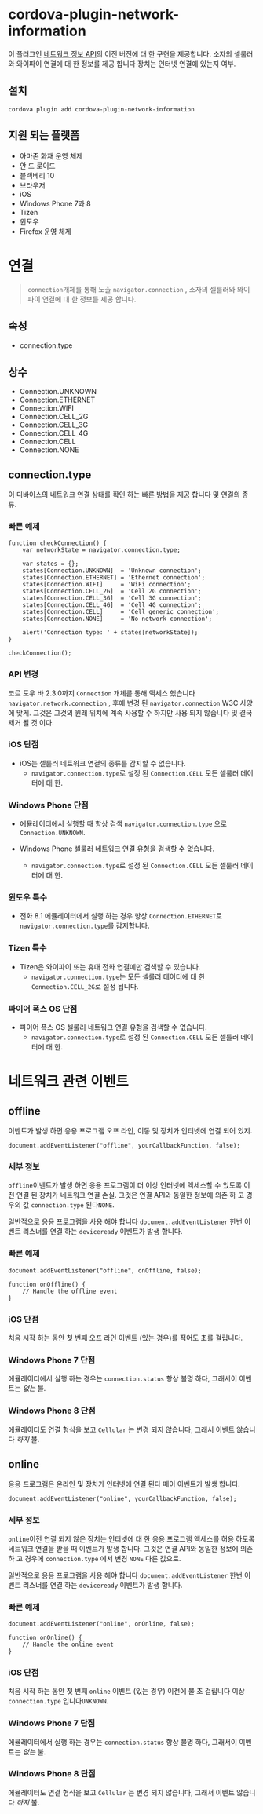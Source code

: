 <!---
    Licensed to the Apache Software Foundation (ASF) under one
    or more contributor license agreements.  See the NOTICE file
    distributed with this work for additional information
    regarding copyright ownership.  The ASF licenses this file
    to you under the Apache License, Version 2.0 (the
    "License"); you may not use this file except in compliance
    with the License.  You may obtain a copy of the License at

      http://www.apache.org/licenses/LICENSE-2.0

    Unless required by applicable law or agreed to in writing,
    software distributed under the License is distributed on an
    "AS IS" BASIS, WITHOUT WARRANTIES OR CONDITIONS OF ANY
    KIND, either express or implied.  See the License for the
    specific language governing permissions and limitations
    under the License.
-->

# cordova-plugin-network-information

이 플러그인 [네트워크 정보 API][1]의 이전 버전에 대 한 구현을 제공합니다. 소자의 셀룰러와 와이파이 연결에 대 한 정보를 제공 합니다 장치는 인터넷 연결에 있는지 여부.

 [1]: http://www.w3.org/TR/2011/WD-netinfo-api-20110607/

## 설치

    cordova plugin add cordova-plugin-network-information
    

## 지원 되는 플랫폼

*   아마존 화재 운영 체제
*   안 드 로이드
*   블랙베리 10
*   브라우저
*   iOS
*   Windows Phone 7과 8
*   Tizen
*   윈도우
*   Firefox 운영 체제

# 연결

> `connection`개체를 통해 노출 `navigator.connection` , 소자의 셀룰러와 와이파이 연결에 대 한 정보를 제공 합니다.

## 속성

*   connection.type

## 상수

*   Connection.UNKNOWN
*   Connection.ETHERNET
*   Connection.WIFI
*   Connection.CELL_2G
*   Connection.CELL_3G
*   Connection.CELL_4G
*   Connection.CELL
*   Connection.NONE

## connection.type

이 디바이스의 네트워크 연결 상태를 확인 하는 빠른 방법을 제공 합니다 및 연결의 종류.

### 빠른 예제

    function checkConnection() {
        var networkState = navigator.connection.type;
    
        var states = {};
        states[Connection.UNKNOWN]  = 'Unknown connection';
        states[Connection.ETHERNET] = 'Ethernet connection';
        states[Connection.WIFI]     = 'WiFi connection';
        states[Connection.CELL_2G]  = 'Cell 2G connection';
        states[Connection.CELL_3G]  = 'Cell 3G connection';
        states[Connection.CELL_4G]  = 'Cell 4G connection';
        states[Connection.CELL]     = 'Cell generic connection';
        states[Connection.NONE]     = 'No network connection';
    
        alert('Connection type: ' + states[networkState]);
    }
    
    checkConnection();
    

### API 변경

코르 도우 바 2.3.0까지 `Connection` 개체를 통해 액세스 했습니다 `navigator.network.connection` , 후에 변경 된 `navigator.connection` W3C 사양에 맞게. 그것은 그것의 원래 위치에 계속 사용할 수 하지만 사용 되지 않습니다 및 결국 제거 될 것 이다.

### iOS 단점

*   iOS는 셀룰러 네트워크 연결의 종류를 감지할 수 없습니다. 
    *   `navigator.connection.type`로 설정 된 `Connection.CELL` 모든 셀룰러 데이터에 대 한.

### Windows Phone 단점

*   에뮬레이터에서 실행할 때 항상 검색 `navigator.connection.type` 으로`Connection.UNKNOWN`.

*   Windows Phone 셀룰러 네트워크 연결 유형을 검색할 수 없습니다.
    
    *   `navigator.connection.type`로 설정 된 `Connection.CELL` 모든 셀룰러 데이터에 대 한.

### 윈도우 특수

*   전화 8.1 에뮬레이터에서 실행 하는 경우 항상 `Connection.ETHERNET`로 `navigator.connection.type`를 감지합니다.

### Tizen 특수

*   Tizen은 와이파이 또는 휴대 전화 연결에만 검색할 수 있습니다. 
    *   `navigator.connection.type`는 모든 셀룰러 데이터에 대 한 `Connection.CELL_2G`로 설정 됩니다.

### 파이어 폭스 OS 단점

*   파이어 폭스 OS 셀룰러 네트워크 연결 유형을 검색할 수 없습니다. 
    *   `navigator.connection.type`로 설정 된 `Connection.CELL` 모든 셀룰러 데이터에 대 한.

# 네트워크 관련 이벤트

## offline

이벤트가 발생 하면 응용 프로그램 오프 라인, 이동 및 장치가 인터넷에 연결 되어 있지.

    document.addEventListener("offline", yourCallbackFunction, false);
    

### 세부 정보

`offline`이벤트가 발생 하면 응용 프로그램이 더 이상 인터넷에 액세스할 수 있도록 이전 연결 된 장치가 네트워크 연결 손실. 그것은 연결 API와 동일한 정보에 의존 하 고 경우의 값 `connection.type` 된다`NONE`.

일반적으로 응용 프로그램을 사용 해야 합니다 `document.addEventListener` 한번 이벤트 리스너를 연결 하는 `deviceready` 이벤트가 발생 합니다.

### 빠른 예제

    document.addEventListener("offline", onOffline, false);
    
    function onOffline() {
        // Handle the offline event
    }
    

### iOS 단점

처음 시작 하는 동안 첫 번째 오프 라인 이벤트 (있는 경우)를 적어도 초를 걸립니다.

### Windows Phone 7 단점

에뮬레이터에서 실행 하는 경우는 `connection.status` 항상 불명 하다, 그래서이 이벤트는 *없는* 불.

### Windows Phone 8 단점

에뮬레이터도 연결 형식을 보고 `Cellular` 는 변경 되지 않습니다, 그래서 이벤트 않습니다 *하지* 불.

## online

응용 프로그램은 온라인 및 장치가 인터넷에 연결 된다 때이 이벤트가 발생 합니다.

    document.addEventListener("online", yourCallbackFunction, false);
    

### 세부 정보

`online`이전 연결 되지 않은 장치는 인터넷에 대 한 응용 프로그램 액세스를 허용 하도록 네트워크 연결을 받을 때 이벤트가 발생 합니다. 그것은 연결 API와 동일한 정보에 의존 하 고 경우에 `connection.type` 에서 변경 `NONE` 다른 값으로.

일반적으로 응용 프로그램을 사용 해야 합니다 `document.addEventListener` 한번 이벤트 리스너를 연결 하는 `deviceready` 이벤트가 발생 합니다.

### 빠른 예제

    document.addEventListener("online", onOnline, false);
    
    function onOnline() {
        // Handle the online event
    }
    

### iOS 단점

처음 시작 하는 동안 첫 번째 `online` 이벤트 (있는 경우) 이전에 불 초 걸립니다 이상 `connection.type` 입니다`UNKNOWN`.

### Windows Phone 7 단점

에뮬레이터에서 실행 하는 경우는 `connection.status` 항상 불명 하다, 그래서이 이벤트는 *없는* 불.

### Windows Phone 8 단점

에뮬레이터도 연결 형식을 보고 `Cellular` 는 변경 되지 않습니다, 그래서 이벤트 않습니다 *하지* 불.
